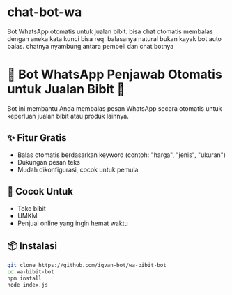 # chat-bot-wa
Bot WhatsApp otomatis untuk jualan bibit. bisa chat otomatis membalas dengan aneka kata kunci bisa req. balasanya natural bukan kayak bot auto balas. chatnya nyambung antara pembeli dan chat botnya
# 🤖 Bot WhatsApp Penjawab Otomatis untuk Jualan Bibit 🌱

Bot ini membantu Anda membalas pesan WhatsApp secara otomatis untuk keperluan jualan bibit atau produk lainnya.

## ✨ Fitur Gratis
- Balas otomatis berdasarkan keyword (contoh: "harga", "jenis", "ukuran")
- Dukungan pesan teks
- Mudah dikonfigurasi, cocok untuk pemula

## 💼 Cocok Untuk
- Toko bibit
- UMKM
- Penjual online yang ingin hemat waktu

## 📦 Instalasi
```bash
git clone https://github.com/iqvan-bot/wa-bibit-bot
cd wa-bibit-bot
npm install
node index.js

